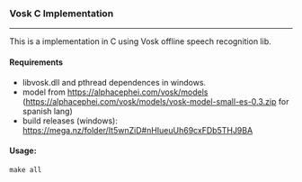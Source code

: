 ### Vosk C Implementation
-------------
This is a implementation in C using Vosk offline speech recognition lib.
#### Requirements
- libvosk.dll and pthread dependences in windows.
- model from https://alphacephei.com/vosk/models (https://alphacephei.com/vosk/models/vosk-model-small-es-0.3.zip for spanish lang)
- build releases (windows): https://mega.nz/folder/It5wnZiD#nHIueuUh69cxFDb5THJ9BA
#### Usage:
`make all`
